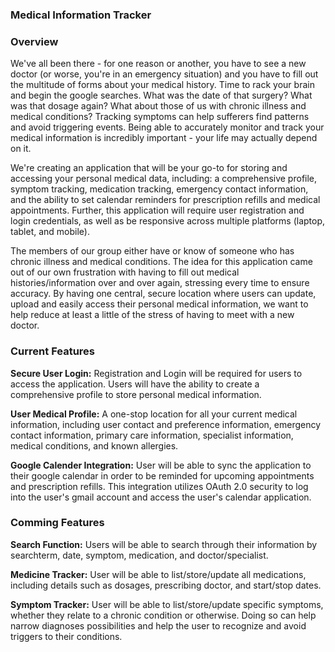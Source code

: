 ### Medical Information Tracker

### Overview
We've all been there - for one reason or another, you have to see a new doctor (or worse, you're in an emergency situation) and you have to fill out 
the multitude of forms about your medical history. Time to rack your brain and begin the google searches. What was the date of that surgery? What was 
that dosage again? What about those of us with chronic illness and medical conditions? Tracking symptoms can help sufferers find patterns and avoid 
triggering events. Being able to accurately monitor and track your medical information is incredibly important - your life may actually depend on it. 

We're creating an application that will be your go-to for storing and accessing your personal medical data, including: a comprehensive profile, symptom 
tracking, medication tracking, emergency contact information, and the ability to set calendar reminders for prescription refills and medical appointments. 
Further, this application will require user registration and login credentials, as well as be responsive across multiple platforms (laptop, tablet, and 
mobile). 

The members of our group either have or know of someone who has chronic illness and medical conditions. The idea for this application came out of our own 
frustration with having to fill out medical histories/information over and over again, stressing every time to ensure accuracy. By having one central, 
secure location where users can update, upload and easily access their personal medical information, we want to help reduce at least a little of the 
stress of having to meet with a new doctor. 

### Current Features
**Secure User Login:** 
  Registration and Login will be required for users to access the application. Users will have the ability to create a comprehensive profile to store 
personal medical information.  
  
**User Medical Profile:** 
  A one-stop location for all your current medical information, including user contact and preference information, emergency contact information, primary care 
information, specialist information, medical conditions, and known allergies.   
  
**Google Calender Integration:** 
  User will be able to sync the application to their google calendar in order to be reminded for upcoming appointments and prescription refills. 
This integration utilizes OAuth 2.0 security to log into the user's gmail account and access the user's calendar application. 
 
### Comming Features
**Search Function:** 
  Users will be able to search through their information by searchterm, date, symptom, medication, and doctor/specialist.
  
**Medicine Tracker:** 
  User will be able to list/store/update all medications, including details such as dosages, prescribing doctor, and start/stop dates.
  
**Symptom Tracker:** 
  User will be able to list/store/update specific symptoms, whether they relate to a chronic condition or otherwise. Doing so can help narrow diagnoses 
possibilities and help the user to recognize and avoid triggers to their conditions. 
